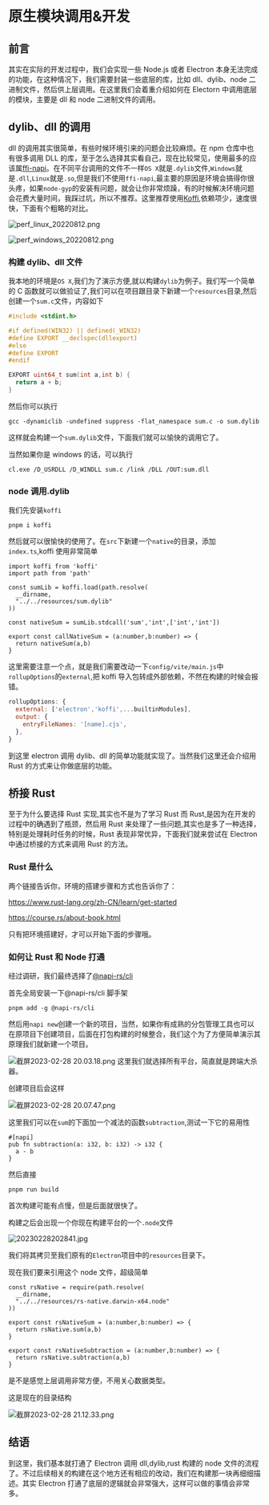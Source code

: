 # 原生模块调用&开发

## 前言

其实在实际的开发过程中，我们会实现一些 Node.js 或者 Electron 本身无法完成的功能，在这种情况下，我们需要封装一些底层的库，比如 dll、dylib、node 二进制文件，然后供上层调用。在这里我们会着重介绍如何在 Electorn 中调用底层的模块，主要是 dll 和 node 二进制文件的调用。

## dylib、dll 的调用

dll 的调用其实很简单，有些时候环境引来的问题会比较麻烦。在 npm 仓库中也有很多调用 DLL 的库，至于怎么选择其实看自己，现在比较常见，使用最多的应该属[ffi-napi](https://github.com/node-ffi-napi/node-ffi-napi)。在不同平台调用的文件不一样`OS X`就是`.dylib`文件,`Windows`就是`.dll`,`Linux`就是`.so`,但是我们不使用`ffi-napi`,最主要的原因是环境会搞得你很头疼，如果`node-gyp`的安装有问题，就会让你非常烦躁，有的时候解决环境问题会花费大量时间，我踩过坑，所以不推荐。这里推荐使用[Koffi](https://koffi.dev/benchmarks),依赖项少，速度很快，下面有个粗略的对比。

![perf_linux_20220812.png](https://p6-juejin.byteimg.com/tos-cn-i-k3u1fbpfcp/e5b0046ba5fe48d5b7643124468f34a7~tplv-k3u1fbpfcp-watermark.png?)

![perf_windows_20220812.png](https://p9-juejin.byteimg.com/tos-cn-i-k3u1fbpfcp/9d7871beac3d4f13be13d2be884040be~tplv-k3u1fbpfcp-watermark.png?)

### 构建 dylib、dll 文件

我本地的环境是`OS X`,我们为了演示方便,就以构建`dylib`为例子。我们写一个简单的 C 函数就可以做验证了,我们可以在项目跟目录下新建一个`resources`目录,然后创建一个`sum.c`文件，内容如下

```c
#include <stdint.h>

#if defined(WIN32) || defined(_WIN32)
#define EXPORT __declspec(dllexport)
#else
#define EXPORT
#endif

EXPORT uint64_t sum(int a,int b) {
  return a + b;
}
```

然后你可以执行

```
gcc -dynamiclib -undefined suppress -flat_namespace sum.c -o sum.dylib
```

这样就会构建一个`sum.dylib`文件，下面我们就可以愉快的调用它了。

当然如果你是 windows 的话，可以执行

```
cl.exe /D_USRDLL /D_WINDLL sum.c /link /DLL /OUT:sum.dll
```

### node 调用.dylib

我们先安装`koffi`

```
pnpm i koffi
```

然后就可以很愉快的使用了。在`src`下新建一个`native`的目录，添加`index.ts`,koffi 使用非常简单

```
import koffi from 'koffi'
import path from 'path'

const sumLib = koffi.load(path.resolve(
  __dirname,
  "../../resources/sum.dylib"
))

const nativeSum = sumLib.stdcall('sum','int',['int','int'])

export const callNativeSum = (a:number,b:number) => {
  return nativeSum(a,b)
}
```

这里需要注意一个点，就是我们需要改动一下`config/vite/main.js`中`rollupOptions`的`external`,把 koffi 导入包转成外部依赖，不然在构建的时候会报错。

```js
rollupOptions: {
  external: ['electron','koffi',...builtinModules],
  output: {
    entryFileNames: '[name].cjs',
  },
}
```

到这里 electron 调用 dylib、dll 的简单功能就实现了。当然我们这里还会介绍用 Rust 的方式来让你做底层的功能。

## 桥接 Rust

至于为什么要选择 Rust 实现,其实也不是为了学习 Rust 而 Rust,是因为在开发的过程中的确遇到了瓶颈，然后用 Rust 来处理了一些问题,其实也是多了一种选择，特别是处理耗时任务的时候，Rust 表现非常优异，下面我们就来尝试在 Electron 中通过桥接的方式来调用 Rust 的方法。

### Rust 是什么

两个链接告诉你，环境的搭建步骤和方式也告诉你了：

https://www.rust-lang.org/zh-CN/learn/get-started

https://course.rs/about-book.html

只有把环境搭建好，才可以开始下面的步骤哦。

### 如何让 Rust 和 Node 打通

经过调研，我们最终选择了[@napi-rs/cli](https://napi.rs/docs/introduction/getting-started)

首先全局安装一下@napi-rs/cli 脚手架

```
pnpm add -g @napi-rs/cli
```

然后用`napi new`创建一个新的项目，当然，如果你有成熟的分包管理工具也可以在原项目下创建项目，后面在打包构建的时候整合，我们这个为了方便简单演示其原理我们就新建一个项目。

![截屏2023-02-28 20.03.18.png](https://p9-juejin.byteimg.com/tos-cn-i-k3u1fbpfcp/9328e5a2d5eb4aecb542b5fa5eaa2b9d~tplv-k3u1fbpfcp-watermark.png?)
这里我们就选择所有平台，简直就是跨端大杀器。

创建项目后会这样

![截屏2023-02-28 20.07.47.png](https://p1-juejin.byteimg.com/tos-cn-i-k3u1fbpfcp/31f6653369c34a4586c17f79b4e57882~tplv-k3u1fbpfcp-watermark.png?)

这里我们可以在`sum`的下面加一个减法的函数`subtraction`,测试一下它的易用性

```
#[napi]
pub fn subtraction(a: i32, b: i32) -> i32 {
  a - b
}
```

然后直接

```
pnpm run build
```

首次构建可能有点慢，但是后面就很快了。

构建之后会出现一个你现在构建平台的一个`.node`文件

![20230228202841.jpg](https://p6-juejin.byteimg.com/tos-cn-i-k3u1fbpfcp/915d0119640f418f91ffdb4cffa4507a~tplv-k3u1fbpfcp-watermark.png?)

我们将其拷贝至我们原有的`Electron`项目中的`resources`目录下。

现在我们要来引用这个 node 文件，超级简单

```
const rsNative = require(path.resolve(
  __dirname,
  "../../resources/rs-native.darwin-x64.node"
))

export const rsNativeSum = (a:number,b:number) => {
  return rsNative.sum(a,b)
}

export const rsNativeSubtraction = (a:number,b:number) => {
  return rsNative.subtraction(a,b)
}
```

是不是感觉上层调用非常方便，不用关心数据类型。

这是现在的目录结构

![截屏2023-02-28 21.12.33.png](https://p1-juejin.byteimg.com/tos-cn-i-k3u1fbpfcp/7d0d56e937984e06bd26563ad969ba4d~tplv-k3u1fbpfcp-watermark.png?)

## 结语

到这里，我们基本就打通了 Electron 调用 dll,dylib,rust 构建的 node 文件的流程了。不过后续相关的构建在这个地方还有相应的改动，我们在构建那一块再细细描述。其实 Electron 打通了底层的逻辑就会非常强大，这样可以做的事情会非常多。
